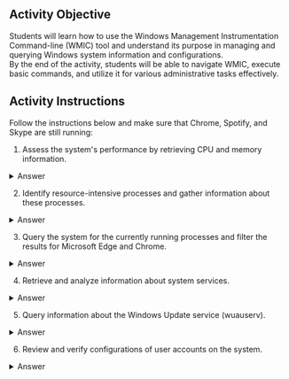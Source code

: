 ## Activity Objective

Students will learn how to use the Windows Management Instrumentation Command-line (WMIC) tool and understand its purpose in managing and querying Windows system information and configurations.  
By the end of the activity, students will be able to navigate WMIC, execute basic commands, and utilize it for various administrative tasks effectively.

## Activity Instructions
Follow the instructions below and make sure that Chrome, Spotify, and Skype are still running:
1. Assess the system's performance by retrieving CPU and memory information.  
<details closed>
<summary>Answer</summary>

```cmd
wmic cpu get name,NumberOfCores,NumberOfLogicalProcessors
wmic memorychip get capacity,speed
```
</details>

2. Identify resource-intensive processes and gather information about these processes.  
<details closed>
<summary>Answer</summary>

```cmd
wmic process get name,ProcessId,WorkingSetSize | sort
```
</details>

3. Query the system for the currently running processes and filter the results for Microsoft Edge and Chrome.  
<details closed>
<summary>Answer</summary>

```cmd
wmic process where "name='edge.exe'" get name,ProcessId,WorkingSetSize
wmic process where "name='chrome.exe'" get name,ProcessId,WorkingSetSize
```
</details>

4. Retrieve and analyze information about system services.  
<details closed>
<summary>Answer</summary>

```cmd
wmic service list brief
```
</details>

5. Query information about the Windows Update service (wuauserv).  
<details closed>
<summary>Answer</summary>

```cmd
wmic service where name="wuauserv" get /format:list
```
</details>

6. Review and verify configurations of user accounts on the system.  
<details closed>
<summary>Answer</summary>

```cmd
wmic useraccount list full
```
</details>
